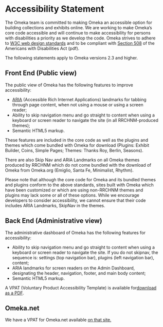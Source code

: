 
Accessibility Statement
=======================

The Omeka team is committed to making Omeka an accessible option for building collections and exhibits online. We are working to make Omeka’s core code accessible and will continue to make accessibility for persons with disabilities a priority as we develop the code. Omeka strives to adhere to [W3C web design standards](http://www.w3.org/standards/) and to be compliant with [Section 508](http://www.section508.gov/) of the Americans with Disabilities Act (pdf).

The following statements apply to Omeka versions 2.3 and higher.

Front End (Public view)
------------------------------------------------------------------------------------------

The public view of Omeka has the following features to improve accessibility:

-   [ARIA](http://www.w3.org/WAI/intro/aria) (Accessible Rich
    Internet Applications) landmarks for tabbing through page content,
    when not using a mouse or using a screen reader;
-   Ability to skip navigation menu and go straight to content when
    using a keyboard or screen reader to navigate the site (in all
    RRCHNM-produced themes);
-   Semantic HTML5 markup.

These features are included in the core code as well as the plugins and themes which come bundled with Omeka for download (Plugins: Exhibit Builder, Coins, Simple Pages; Themes: Thanks Roy, Berlin, Seasons).

There are also Skip Nav and ARIA Landmarks on all Omeka themes produced by RRCHNM which do not come bundled with the download of Omeka from Omeka.org (Emiglio, Santa Fe, Minimalist, Rhythm).

Please note that although the core code for Omeka and its bundled themes and plugins conform to the above standards, sites built with Omeka which have been customized or which are using non-RRCHNM themes and plugins may lack some or all of these options. While we encourage developers to consider accessibility, we cannot ensure that their code includes ARIA Landmarks, SkipNav in the themes.

Back End (Administrative view)
----------------------------------------------------------

The administrative dashboard of Omeka has the following features for accessibility:

-   Ability to skip navigation menu and go straight to content when
    using a keyboard or screen reader to navigate the site. If you do
    not skipnav, the sequence is: settings (top navigation bar), plugins
    (left navigation bar), content;
-   ARIA landmarks for screen readers on the Admin Dashboard,
    designating the header, navigation, footer, and main body content;
-   Semantic HTML5 markup.

A VPAT (Voluntary Product Accessibility Template) is available for[download as a PDF](../files/docs/VPAT_Omeka2015.pdf).

Omeka.net
----------------------------------------------------------

We have a VPAT for Omeka.net available [on that site.](http://info.omeka.net/accessibility/)